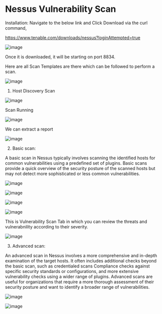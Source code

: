 # Nessus Vulnerability Scan 

Installation:
Navigate to the below link and Click Download via the curl command,

https://www.tenable.com/downloads/nessus?loginAttempted=true

![image](https://github.com/jayshah17/Implementation-of-Cyber-Security-Lab/assets/76842630/51bb0107-dbd0-4d99-a841-f6340583cc87)

Once it is downloaded, it will be starting on port 8834.

Here are all Scan Templates are there which can be followed to perform a scan.

![image](https://github.com/jayshah17/Implementation-of-Cyber-Security-Lab/assets/76842630/72fd987d-1f03-4b93-ae36-76443c80c01c)


1. Host Discovery Scan

![image](https://github.com/jayshah17/Implementation-of-Cyber-Security-Lab/assets/76842630/18d6fc6c-2d1d-46e8-9b74-8df0360c63f6)

Scan Running

![image](https://github.com/jayshah17/Implementation-of-Cyber-Security-Lab/assets/76842630/c4d58217-6ff7-40ea-9d28-89057fb27894)

We can extract a report 

![image](https://github.com/jayshah17/Implementation-of-Cyber-Security-Lab/assets/76842630/036855ed-245d-4d8d-bc53-0ab64e8f279c)


2. Basic scan:

A basic scan in Nessus typically involves scanning the identified hosts for common vulnerabilities using a predefined set of plugins.
Basic scans provide a quick overview of the security posture of the scanned hosts but may not detect more sophisticated or less common vulnerabilities.

![image](https://github.com/jayshah17/Implementation-of-Cyber-Security-Lab/assets/76842630/316b3137-cd17-451a-b4d4-59ccb0a9c2a0)


![image](https://github.com/jayshah17/Implementation-of-Cyber-Security-Lab/assets/76842630/336b8dab-fdaa-4a12-9623-676d03008631)


![image](https://github.com/jayshah17/Implementation-of-Cyber-Security-Lab/assets/76842630/48bcc739-6aff-4c71-82e2-193e5b834181)


![image](https://github.com/jayshah17/Implementation-of-Cyber-Security-Lab/assets/76842630/bd166ded-0189-4ec2-9562-f7bec0cd072d)

This is Vulnerability Scan Tab in which you can review the threats and vulnerabnility according to their severity.

![image](https://github.com/jayshah17/Implementation-of-Cyber-Security-Lab/assets/76842630/94b154d4-5440-40c5-bb6a-3da260b0bb0a)


3. Advanced scan:

An advanced scan in Nessus involves a more comprehensive and in-depth examination of the target hosts. 
It often includes additional checks beyond the basic scan, such as credentialed scans
Compliance checks against specific security standards or configurations, and more extensive vulnerability checks using a wider range of plugins.
Advanced scans are useful for organizations that require a more thorough assessment of their security posture and want to identify a broader range of vulnerabilities.

![image](https://github.com/jayshah17/Implementation-of-Cyber-Security-Lab/assets/76842630/fb650f26-95f2-4c99-90b1-6a217e50aa07)

![image](https://github.com/jayshah17/Implementation-of-Cyber-Security-Lab/assets/76842630/3127a960-cc8f-44ae-ab06-6b1edee06f94)
